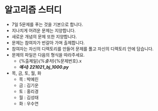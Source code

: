 # 알고리즘 스터디

- 7일 5문제를 푸는 것을 기본으로 합니다.
- 지나치게 어려운 문제는 지양합니다.
- 새로운 개념의 문제 또한 지양합니다.
- 문제는 참여자가 번갈아 가며 출제합니다.
- 참여자는 자신의 디렉토리를 만들어 문제를 풀고 자신의 디렉토리 안에 담습니다.
- 문제의 파일은 다음의 형식을 따라주세요.
  - {%출제일}_{%출처}_{%문제번호}.x
  - ***예시) 221021_bj_1000.py***
- 목, 금, 토, 월, 화
  - 목 : 박예린
  - 금 : 김기운
  - 토 : 홍리경
  - 월 : 김성태
  - 화 : 우수연
